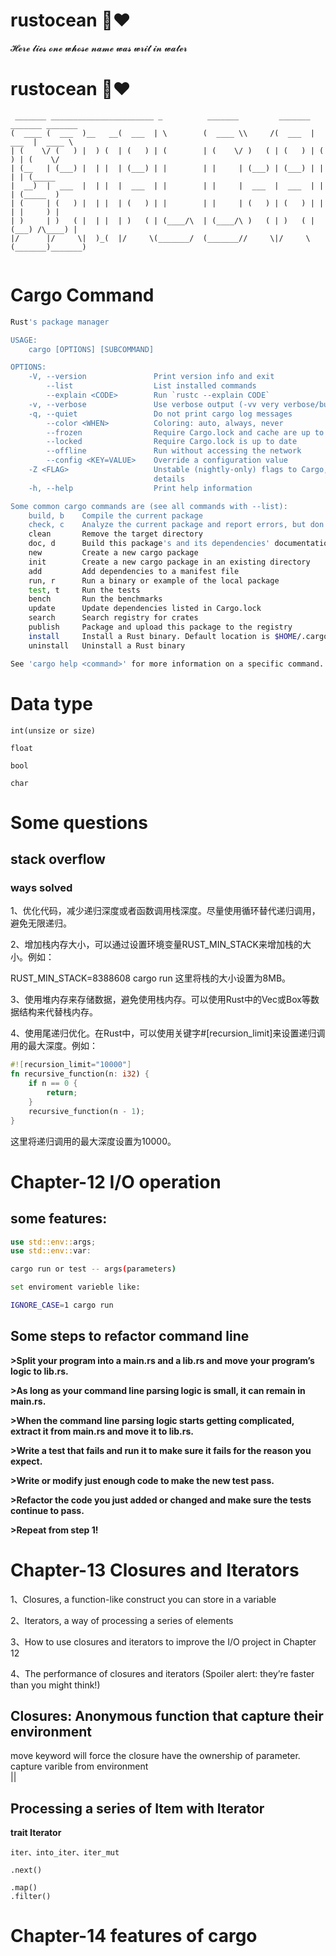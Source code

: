  # rustocean 🦀❤️                                                                                   
𝓗𝓮𝓻𝓮 𝓵𝓲𝓮𝓼 𝓸𝓷𝓮 𝔀𝓱𝓸𝓼𝓮 𝓷𝓪𝓶𝓮 𝔀𝓪𝓼 𝔀𝓻𝓲𝓽 𝓲𝓷 𝔀𝓪𝓽𝓮𝓻
 # rustocean 🦀❤️     
```
 _______ _______________________ _          _______         _______ _______ _______ 
(  ____ (  ___  )__   __(  ___  | \        (  ____ \\     /(  ___  |  ___  |  ____ \
| (    \/ (   ) |  ) (  | (   ) | (        | (    \/ )   ( | (   ) | (   ) | (    \/
| (__   | (___) |  | |  | (___) | |        | |     | (___) | (___) | |   | | (_____ 
|  __)  |  ___  |  | |  |  ___  | |        | |     |  ___  |  ___  | |   | (_____  )
| (     | (   ) |  | |  | (   ) | |        | |     | (   ) | (   ) | |   | |     ) |
| )     | )   ( |  | |  | )   ( | (____/\  | (____/\ )   ( | )   ( | (___) /\____) |
|/      |/     \|  )_(  |/     \(_______/  (_______//     \|/     \(_______)_______)
   

```
# Cargo Command 
```bash
Rust's package manager

USAGE:
    cargo [OPTIONS] [SUBCOMMAND]

OPTIONS:
    -V, --version               Print version info and exit
        --list                  List installed commands
        --explain <CODE>        Run `rustc --explain CODE`
    -v, --verbose               Use verbose output (-vv very verbose/build.rs output)
    -q, --quiet                 Do not print cargo log messages
        --color <WHEN>          Coloring: auto, always, never
        --frozen                Require Cargo.lock and cache are up to date
        --locked                Require Cargo.lock is up to date
        --offline               Run without accessing the network
        --config <KEY=VALUE>    Override a configuration value
    -Z <FLAG>                   Unstable (nightly-only) flags to Cargo, see 'cargo -Z help' for
                                details
    -h, --help                  Print help information

Some common cargo commands are (see all commands with --list):
    build, b    Compile the current package
    check, c    Analyze the current package and report errors, but don't build object files
    clean       Remove the target directory
    doc, d      Build this package's and its dependencies' documentation
    new         Create a new cargo package
    init        Create a new cargo package in an existing directory
    add         Add dependencies to a manifest file
    run, r      Run a binary or example of the local package
    test, t     Run the tests
    bench       Run the benchmarks
    update      Update dependencies listed in Cargo.lock
    search      Search registry for crates
    publish     Package and upload this package to the registry
    install     Install a Rust binary. Default location is $HOME/.cargo/bin
    uninstall   Uninstall a Rust binary

See 'cargo help <command>' for more information on a specific command.

```
# Data type
```
int(unsize or size)

float

bool

char
```

# Some questions                                                                                


## stack overflow

### ways solved

1、优化代码，减少递归深度或者函数调用栈深度。尽量使用循环替代递归调用，避免无限递归。

2、增加栈内存大小，可以通过设置环境变量RUST_MIN_STACK来增加栈的大小。例如：

RUST_MIN_STACK=8388608 cargo run
这里将栈的大小设置为8MB。

3、使用堆内存来存储数据，避免使用栈内存。可以使用Rust中的Vec或Box等数据结构来代替栈内存。

4、使用尾递归优化。在Rust中，可以使用关键字#[recursion_limit]来设置递归调用的最大深度。例如：

```rust
#![recursion_limit="10000"]
fn recursive_function(n: i32) {
    if n == 0 {
        return;
    }
    recursive_function(n - 1);
}
```
这里将递归调用的最大深度设置为10000。


# Chapter-12 I/O operation
## some features:
```rust
use std::env::args;
use std::env::var:

```

```bash
cargo run or test -- args(parameters)

set enviroment varieble like:

IGNORE_CASE=1 cargo run
```

## Some steps to refactor command line
**>Split your program into a main.rs and a lib.rs and move your program’s logic to lib.rs.** 

**>As long as your command line parsing logic is small, it can remain in main.rs.**  

**>When the command line parsing logic starts getting complicated, extract it from main.rs and move it to lib.rs.**  

**>Write a test that fails and run it to make sure it fails for the reason you expect.**  

**>Write or modify just enough code to make the new test pass.**  

**>Refactor the code you just added or changed and make sure the tests continue to pass.**

**>Repeat from step 1!** 



# Chapter-13 Closures and Iterators 


1、Closures, a function-like construct you can store in a variable  

2、Iterators, a way of processing a series of elements  

3、How to use closures and iterators to improve the I/O project in Chapter 12  

4、The performance of closures and iterators (Spoiler alert: they’re faster than you might think!)

## Closures: Anonymous function that capture their environment
move keyword will force the closure have the ownership of parameter.  
capture varible from environment  
||   
## Processing a series of Item with Iterator

**trait Iterator**
```
iter、into_iter、iter_mut

.next()

.map()
.filter()
```


# Chapter-14 features of cargo 
